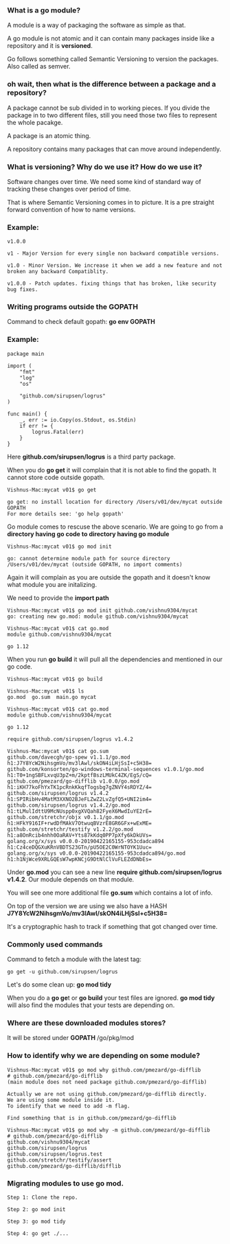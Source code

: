 ### What is a go module?

A module is a way of packaging the software as simple as that.

A go module is not atomic and it can contain many packages inside like a repository and it is **versioned**.

Go follows something called Semantic Versioning to version the packages. Also called as semver.

### oh wait, then what is the difference between a package and a repository?

A package cannot be sub divided in to working pieces. If you divide the package in to two different files, still you need those two files to represent the whole pacakge.

A package is an atomic thing.

A repository contains many packages that can move around independently.

### What is versioning? Why do we use it? How do we use it?

Software changes over time. We need some kind of standard way of tracking these changes over period of time.

That is where Semantic Versioning comes in to picture. It is a pre straight forward convention of how to name versions.

### Example:

    v1.0.0 

    v1 - Major Version for every single non backward compatible versions.

    v1.0 - Minor Version. We increase it when we add a new feature and not broken any backward Compatiblity.

    v1.0.0 - Patch updates. fixing things that has broken, like security bug fixes.

### Writing programs outside the GOPATH

Command to check default gopath: **go env GOPATH**

### Example:

    package main

    import (
	    "fmt"
        "log"
        "os"

	    "github.com/sirupsen/logrus"
    )

    func main() {
	    _, err := io.Copy(os.Stdout, os.Stdin)
        if err != {
            logrus.Fatal(err)
        }
    }

Here **github.com/sirupsen/logrus** is a third party package.

When you do **go get** it will complain that it is not able to find the gopath. It cannot store code outside gopath.

    Vishnus-Mac:mycat v01$ go get
    
    go get: no install location for directory /Users/v01/dev/mycat outside GOPATH
	For more details see: 'go help gopath'

Go module comes to rescuse the above scenario. We are going to go from a **directory having go code to directory having go module**

    Vishnus-Mac:mycat v01$ go mod init

    go: cannot determine module path for source directory /Users/v01/dev/mycat (outside GOPATH, no import comments)

Again it will complain as you are outside the gopath and it doesn't know what module you are initalizing.

We need to provide the **import path**

    Vishnus-Mac:mycat v01$ go mod init github.com/vishnu9304/mycat
    go: creating new go.mod: module github.com/vishnu9304/mycat

    Vishnus-Mac:mycat v01$ cat go.mod
    module github.com/vishnu9304/mycat

    go 1.12

When you run **go build** it will pull all the dependencies and mentioned in our go code.

    Vishnus-Mac:mycat v01$ go build
    
    Vishnus-Mac:mycat v01$ ls
    go.mod	go.sum	main.go	mycat

    Vishnus-Mac:mycat v01$ cat go.mod
    module github.com/vishnu9304/mycat

    go 1.12

    require github.com/sirupsen/logrus v1.4.2

    Vishnus-Mac:mycat v01$ cat go.sum
    github.com/davecgh/go-spew v1.1.1/go.mod h1:J7Y8YcW2NihsgmVo/mv3lAwl/skON4iLHjSsI+c5H38=
    github.com/konsorten/go-windows-terminal-sequences v1.0.1/go.mod h1:T0+1ngSBFLxvqU3pZ+m/2kptfBszLMUkC4ZK/EgS/cQ=
    github.com/pmezard/go-difflib v1.0.0/go.mod h1:iKH77koFhYxTK1pcRnkKkqfTogsbg7gZNVY4sRDYZ/4=
    github.com/sirupsen/logrus v1.4.2 h1:SPIRibHv4MatM3XXNO2BJeFLZwZ2LvZgfQ5+UNI2im4=
    github.com/sirupsen/logrus v1.4.2/go.mod h1:tLMulIdttU9McNUspp0xgXVQah82FyeX6MwdIuYE2rE=
    github.com/stretchr/objx v0.1.1/go.mod h1:HFkY916IF+rwdDfMAkV7OtwuqBVzrE8GR6GFx+wExME=
    github.com/stretchr/testify v1.2.2/go.mod h1:a8OnRcib4nhh0OaRAV+Yts87kKdq0PP7pXfy6kDkUVs=
    golang.org/x/sys v0.0.0-20190422165155-953cdadca894 h1:Cz4ceDQGXuKRnVBDTS23GTn/pU5OE2C0WrNTOYK1Uuc=
    golang.org/x/sys v0.0.0-20190422165155-953cdadca894/go.mod h1:h1NjWce9XRLGQEsW7wpKNCjG9DtNlClVuFLEZdDNbEs=

Under **go.mod** you can see a new line **require github.com/sirupsen/logrus v1.4.2**. Our module depends on that module.

You will see one more additional file **go.sum** which contains a lot of info.

On top of the version we are using we also have a HASH **J7Y8YcW2NihsgmVo/mv3lAwl/skON4iLHjSsI+c5H38=**

It's a cryptographic hash to track if something that got changed over time.

### Commonly used commands

Command to fetch a module with the latest tag:

    go get -u github.com/sirupsen/logrus

Let's do some clean up: **go mod tidy**

When you do a **go ge**t or **go build** your test files are ignored. **go mod tidy** will also find the modules that your tests are depending on.

### Where are these downloaded modules stores?

It will be stored under **GOPATH** /go/pkg/mod

### How to identify why we are depending on some module?

    Vishnus-Mac:mycat v01$ go mod why github.com/pmezard/go-difflib
    # github.com/pmezard/go-difflib
    (main module does not need package github.com/pmezard/go-difflib)

    Actually we are not using github.com/pmezard/go-difflib directly. 
    We are using some module inside it. 
    To identify that we need to add -m flag.

    Find something that is in github.com/pmezard/go-difflib

    Vishnus-Mac:mycat v01$ go mod why -m github.com/pmezard/go-difflib
    # github.com/pmezard/go-difflib
    github.com/vishnu9304/mycat
    github.com/sirupsen/logrus
    github.com/sirupsen/logrus.test
    github.com/stretchr/testify/assert
    github.com/pmezard/go-difflib/difflib
    
### Migrating modules to use go mod.

    Step 1: Clone the repo.

    Step 2: go mod init

    Step 3: go mod tidy

    Step 4: go get ./...